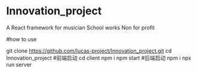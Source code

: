 # Innovation_project
A React framework for musician School works Non for profit

#how to use


git clone https://github.com/lucas-project/Innovation_project.git
cd Innovation_project
#前端启动
cd client
npm i
npm start
#后端启动
npm i
npx run server


